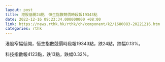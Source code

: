 ```yaml
---
layout: post
title: 港股低開24點　恒生指數競價時段報19343點
date: 2022-12-16 09:23:34.000000000 +08:00
link: https://news.rthk.hk/rthk/ch/component/k2/1680083-20221216.htm
categories: rthk
---
```


港股窄幅低開，恒生指數競價時段報19343點，跌24點，跌幅0.13%。

科技指數報4123點，跌13點，跌幅0.32%。
